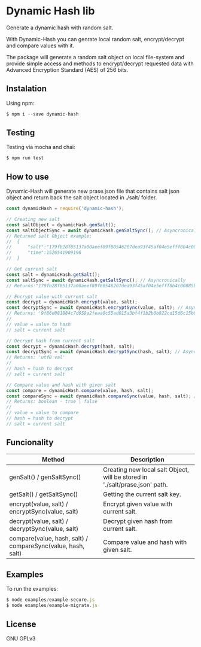 # Dynamic Hash lib
Generate a dynamic hash with random salt.

With Dynamic-Hash you can genrate local random salt, encrypt/decrypt and compare values with it.

The package will generate a random salt object on local file-system and provide simple access and methods to encrypt/decrypt requested data with Advanced Encryption Standard (AES) of 256 bits.


## Instalation
Using npm:
```javascript
$ npm i --save dynamic-hash 
```

## Testing
Testing via mocha and chai:
```javascript
$ npm run test
```

## How to use
Dynamic-Hash will generate new prase.json file that contains salt json object and return back the salt object located in ./salt/ folder.
```javascript
const dynamicHash = require('dynamic-hash');

// Creating new salt
const saltObject = dynamicHash.genSalt();
const saltObjectSync = await dynamicHash.genSaltSync(); // Asyncronically
// Returned salt Object example: 
//  { 
//      "salt":"179fb28f85137a00aeef89f80546207dea93f45af04e5efff8b4c00885b827d3", 
//      "time":1526541909196 
//  }

// Get current salt
const salt = dynamicHash.getSalt();
const saltSync = await dynamicHash.getSaltSync(); // Asyncronically
// Returns:"179fb28f85137a00aeef89f80546207dea93f45af04e5efff8b4c00885b827d3"

// Encrypt value with current salt
const decrypt = dynamicHash.encrypt(value, salt);
const decryptSync = await dynamicHash.encryptSync(value, salt); // Asyncronically
// Returns: '9f86d081884c7d659a2feaa0c55ad015a3bf4f1b2b0b822cd15d6c15b0f00a08'
// 
// value = value to hash
// salt = current salt

// Decrypt hash from current salt
const decrypt = dynamicHash.decrypt(hash, salt);
const decryptSync = await dynamicHash.decryptSync(hash, salt); // Asyncronically
// Returns: 'utf8 val'
// 
// hash = hash to decrypt
// salt = current salt

// Compare value and hash with given salt
const compare = dynamicHash.compare(value, hash, salt);
const compareSync = await dynamicHash.compareSync(value, hash, salt); // Asyncronically
// Returns: boolean - true | false
// 
// value = value to compare
// hash = hash to decrypt
// salt = current salt   
```
## Funcionality
**Method** | **Description** 
--- | --- 
genSalt() / genSaltSync() | Creating new local salt Object, will be stored in './salt/prase.json' path.
getSalt() / getSaltSync() | Getting the current salt key.
encrypt(value, salt) / encryptSync(value, salt) | Encrypt given value with current salt.
decrypt(value, salt) / decryptSync(value, salt) | Decrypt given hash from current salt.
compare(value, hash, salt) / compareSync(value, hash, salt) | Compare value and hash with given salt.


## Examples
To run the examples:
```javascript
$ node examples/example-secure.js
$ node examples/example-migrate.js

```
## License
GNU GPLv3